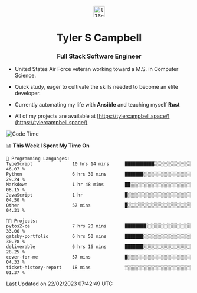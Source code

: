 <p align="center">
<a href="https://www.linkedin.com/in/t36campbell" target="blank"><img align="center" src="https://ik.imagekit.io/t36campbell/Portfolio/linkedin.png.original_m8bbGgPh6.png" alt="t36campbell" height="30" width="30" /></a>
</p>
<h1 align="center">Tyler S Campbell</h1>
<h3 align="center">Full Stack Software Engineer</h3>

* United States Air Force veteran working toward a M.S. in Computer Science.

* Quick study, eager to cultivate the skills needed to become an elite developer.

* Currently automating my life with **Ansible** and teaching myself **Rust**

* All of my projects are available at [https://tylercampbell.space/](https://tylercampbell.space/)

<!--START_SECTION:waka-->
![Code Time](http://img.shields.io/badge/Code%20Time-2%2C192%20hrs%203%20mins-blue)

📊 **This Week I Spent My Time On** 

```text
💬 Programming Languages: 
TypeScript               10 hrs 14 mins      ███████████░░░░░░░░░░░░░░   46.07 % 
Python                   6 hrs 30 mins       ███████░░░░░░░░░░░░░░░░░░   29.24 % 
Markdown                 1 hr 48 mins        ██░░░░░░░░░░░░░░░░░░░░░░░   08.15 % 
JavaScript               1 hr                █░░░░░░░░░░░░░░░░░░░░░░░░   04.50 % 
Other                    57 mins             █░░░░░░░░░░░░░░░░░░░░░░░░   04.31 % 

🐱‍💻 Projects: 
pytos2-ce                7 hrs 20 mins       ████████░░░░░░░░░░░░░░░░░   33.06 % 
gatsby-portfolio         6 hrs 50 mins       ███████░░░░░░░░░░░░░░░░░░   30.78 % 
deliverable              6 hrs 16 mins       ███████░░░░░░░░░░░░░░░░░░   28.25 % 
cover-for-me             57 mins             █░░░░░░░░░░░░░░░░░░░░░░░░   04.33 % 
ticket-history-report    18 mins             ░░░░░░░░░░░░░░░░░░░░░░░░░   01.37 % 

```


 Last Updated on 22/02/2023 07:42:49 UTC
<!--END_SECTION:waka-->

